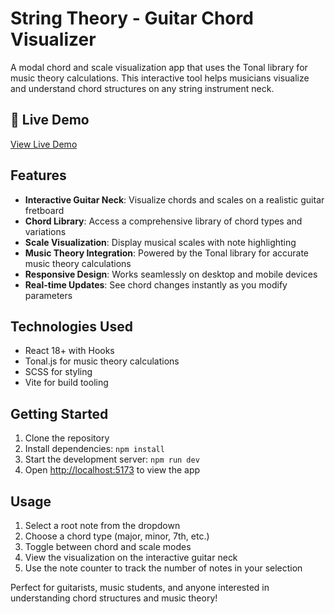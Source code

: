 # String Theory - Guitar Chord Visualizer

A modal chord and scale visualization app that uses the Tonal library for music theory calculations. This interactive tool helps musicians visualize and understand chord structures on any string instrument neck.

## 🎸 Live Demo

<a href="https://stringtheory-pben-2x1zlwai--5173--cb7c0bca.local-credentialless.webcontainer.io/" target="_blank" rel="noopener noreferrer">View Live Demo</a>

## Features

- **Interactive Guitar Neck**: Visualize chords and scales on a realistic guitar fretboard
- **Chord Library**: Access a comprehensive library of chord types and variations
- **Scale Visualization**: Display musical scales with note highlighting
- **Music Theory Integration**: Powered by the Tonal library for accurate music theory calculations
- **Responsive Design**: Works seamlessly on desktop and mobile devices
- **Real-time Updates**: See chord changes instantly as you modify parameters

## Technologies Used

- React 18+ with Hooks
- Tonal.js for music theory calculations
- SCSS for styling
- Vite for build tooling

## Getting Started

1. Clone the repository
2. Install dependencies: `npm install`
3. Start the development server: `npm run dev`
4. Open [http://localhost:5173](http://localhost:5173) to view the app

## Usage

1. Select a root note from the dropdown
2. Choose a chord type (major, minor, 7th, etc.)
3. Toggle between chord and scale modes
4. View the visualization on the interactive guitar neck
5. Use the note counter to track the number of notes in your selection

Perfect for guitarists, music students, and anyone interested in understanding chord structures and music theory!
